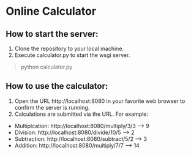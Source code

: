 # Online Calculator

## How to start the server:

1. Clone the repository to your local machine.
2. Execute calculator.py to start the wsgi server.

> python calculator.py

## How to use the calculator:

1. Open the URL http://localhost:8080 in your favorite web browser to confirm the server is running.
2. Calculations are submitted via the URL.  For example:
  * Multiplcation:  http://localhost:8080/multiply/3/3 --> 9
  * Division:  http://localhost:8080/divide/10/5 --> 2
  * Subtraction:  http://localhost:8080/subtract/5/2 --> 3
  * Addition:  http://localhost:8080/multiply/7/7 --> 14
